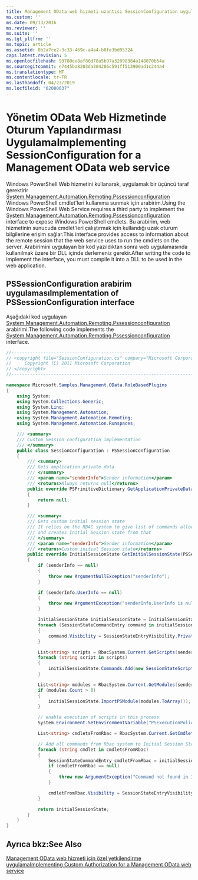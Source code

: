 ```yaml
---
title: Management OData web hizmeti uzantısı SessionConfiguration uygulama | Microsoft Docs
ms.custom: ''
ms.date: 09/13/2016
ms.reviewer: ''
ms.suite: ''
ms.tgt_pltfrm: ''
ms.topic: article
ms.assetid: 0b2a7ce2-3c33-469c-a4a4-b8fe3bd05324
caps.latest.revision: 5
ms.openlocfilehash: 93780ee8af80d78a5b97a32098384a148070b54a
ms.sourcegitcommit: e7445ba8203da304286c591ff513900ad1c244a4
ms.translationtype: MT
ms.contentlocale: tr-TR
ms.lasthandoff: 04/23/2019
ms.locfileid: "62080637"
---
```

# <a name="implementing-sessionconfiguration-for-a-management-odata-web-service"></a><span data-ttu-id="1ea57-102">Yönetim OData Web Hizmetinde Oturum Yapılandırması Uygulama</span><span class="sxs-lookup"><span data-stu-id="1ea57-102">Implementing SessionConfiguration for a Management OData web service</span></span>

<span data-ttu-id="1ea57-103">Windows PowerShell Web hizmetini kullanarak, uygulamak bir üçüncü taraf gerektirir [System.Management.Automation.Remoting.Pssessionconfiguration](/dotnet/api/System.Management.Automation.Remoting.PSSessionConfiguration) Windows PowerShell cmdlet'leri kullanıma sunmak için arabirim.</span><span class="sxs-lookup"><span data-stu-id="1ea57-103">Using the Windows PowerShell Web Service requires a third party to implement the [System.Management.Automation.Remoting.Pssessionconfiguration](/dotnet/api/System.Management.Automation.Remoting.PSSessionConfiguration) interface to expose Windows PowerShell cmdlets.</span></span> <span data-ttu-id="1ea57-104">Bu arabirim, web hizmetinin sunucuda cmdlet'leri çalıştırmak için kullandığı uzak oturum bilgilerine erişim sağlar.</span><span class="sxs-lookup"><span data-stu-id="1ea57-104">This interface provides access to information about the remote session that the web service uses to run the cmdlets on the server.</span></span> <span data-ttu-id="1ea57-105">Arabirimini uygulayan bir kod yazıldıktan sonra web uygulamasında kullanılmak üzere bir DLL içinde derlemeniz gerekir.</span><span class="sxs-lookup"><span data-stu-id="1ea57-105">After writing the code to implement the interface, you must compile it into a DLL to be used in the web application.</span></span>

## <a name="implementation-of-pssessionconfiguration-interface"></a><span data-ttu-id="1ea57-106">PSSessionConfiguration arabirim uygulaması</span><span class="sxs-lookup"><span data-stu-id="1ea57-106">Implementation of PSSessionConfiguration interface</span></span>

<span data-ttu-id="1ea57-107">Aşağıdaki kod uygulayan [System.Management.Automation.Remoting.Pssessionconfiguration](/dotnet/api/System.Management.Automation.Remoting.PSSessionConfiguration) arabirimi.</span><span class="sxs-lookup"><span data-stu-id="1ea57-107">The following code implements the [System.Management.Automation.Remoting.Pssessionconfiguration](/dotnet/api/System.Management.Automation.Remoting.PSSessionConfiguration) interface.</span></span>

```csharp
//-----------------------------------------------------------------------
// <copyright file="SessionConfiguration.cs" company="Microsoft Corporation">
//     Copyright (C) 2011 Microsoft Corporation
// </copyright>
//-----------------------------------------------------------------------

namespace Microsoft.Samples.Management.OData.RoleBasedPlugins
{
    using System;
    using System.Collections.Generic;
    using System.Linq;
    using System.Management.Automation;
    using System.Management.Automation.Remoting;
    using System.Management.Automation.Runspaces;

    /// <summary>
    /// Custom Session configuration implementation
    /// </summary>
    public class SessionConfiguration : PSSessionConfiguration
    {
        /// <summary>
        /// Gets application private data
        /// </summary>
        /// <param name="senderInfo">Sender information</param>
        /// <returns>Always returns null</returns>
        public override PSPrimitiveDictionary GetApplicationPrivateData(PSSenderInfo senderInfo)
        {
            return null;
        }

        /// <summary>
        /// Gets custom initial session state
        /// It relies on the RBAC system to give list of commands allowed for a user
        /// and creates Initial Session state from that
        /// </summary>
        /// <param name="senderInfo">Sender information</param>
        /// <returns>Custom initial Session state</returns>
        public override InitialSessionState GetInitialSessionState(PSSenderInfo senderInfo)
        {
            if (senderInfo == null)
            {
                throw new ArgumentNullException("senderInfo");
            }

            if (senderInfo.UserInfo == null)
            {
                throw new ArgumentException("senderInfo.UserInfo is null");
            }

            InitialSessionState initialSessionState = InitialSessionState.CreateDefault();
            foreach (SessionStateCommandEntry command in initialSessionState.Commands)
            {
                command.Visibility = SessionStateEntryVisibility.Private;
            }

            List<string> scripts = RbacSystem.Current.GetScripts(senderInfo.UserInfo);
            foreach (string script in scripts)
            {
                initialSessionState.Commands.Add(new SessionStateScriptEntry(script));
            }

            List<string> modules = RbacSystem.Current.GetModules(senderInfo.UserInfo);
            if (modules.Count > 0)
            {
                initialSessionState.ImportPSModule(modules.ToArray());
            }

            // enable execution of scripts in this process
            System.Environment.SetEnvironmentVariable("PSExecutionPolicyPreference", "unrestricted");

            List<string> cmdletsFromRbac = RbacSystem.Current.GetCmdlets(senderInfo.UserInfo);

            // Add all commands from Rbac system to Initial Session State commands
            foreach (string cmdlet in cmdletsFromRbac)
            {
                SessionStateCommandEntry cmdletFromRbac = initialSessionState.Commands.FirstOrDefault(item => string.Equals(item.Name, cmdlet, StringComparison.OrdinalIgnoreCase));
                if (cmdletFromRbac == null)
                {
                    throw new ArgumentException("Command not found in InitialSessionState " + cmdlet);
                }

                cmdletFromRbac.Visibility = SessionStateEntryVisibility.Public;
            }

            return initialSessionState;
        }
    }
}
```

## <a name="see-also"></a><span data-ttu-id="1ea57-108">Ayrıca bkz:</span><span class="sxs-lookup"><span data-stu-id="1ea57-108">See Also</span></span>

[<span data-ttu-id="1ea57-109">Management OData web hizmeti için özel yetkilendirme uygulama</span><span class="sxs-lookup"><span data-stu-id="1ea57-109">Implementing Custom Authorization for a Management OData web service</span></span>](./implementing-custom-authorization-for-a-management-odata-web-service.md)